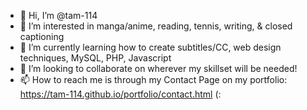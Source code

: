 - 👋 Hi, I’m @tam-114
- 👀 I’m interested in manga/anime, reading, tennis, writing, & closed captioning
- 🌱 I’m currently learning how to create subtitles/CC, web design techniques, MySQL, PHP, Javascript
- 💞️ I’m looking to collaborate on wherever my skillset will be needed!
- 📫 How to reach me is through my Contact Page on my portfolio: https://tam-114.github.io/portfolio/contact.html (:

<!---
tam-114/tam-114 is a ✨ special ✨ repository because its `README.md` (this file) appears on your GitHub profile.
You can click the Preview link to take a look at your changes.
--->
